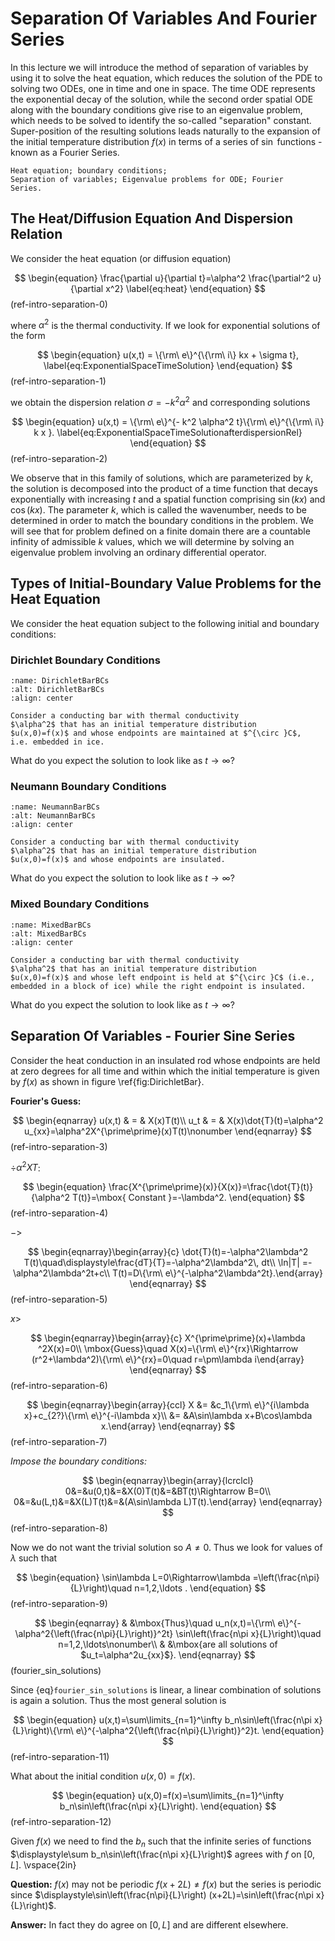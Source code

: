 $$
\newcommand{\N}[1]{\left\|#1\right\|}
\newcommand{\abs}[1]{|#1|}
\newcommand{\mat}[1]{{\mathbf #1}}
\newcommand{\vect}[1]{\underline{#1}}
\newcommand{\njump}[1]{[|#1|]}
\newcommand{\bke}[1]{\left ( #1 \right )}
\newcommand{\bkt}[1]{\left [ #1 \right ]}
\newcommand{\bket}[1]{\left \{ #1 \right \}}
\newcommand{\norm}[1]{\left \| #1 \right \|}
\newcommand{\bka}[1]{\left \langle #1 \right \rangle}
\newcommand{\ve}[1]{\mathbf{#1}}
\newcommand{\what}[1]{\widehat{#1}}
$$

# Separation Of Variables And Fourier Series

In this lecture we will introduce the method of separation of
variables by using it to solve the heat equation, which reduces the
solution of the PDE to solving two ODEs, one in time and one in
space. The time ODE represents the exponential decay of the
solution, while the second order spatial ODE along with the boundary
conditions give rise to an eigenvalue problem, which needs to be
solved to identify the so-called "separation" constant.
Super-position of the resulting solutions leads naturally to the
expansion of the initial temperature distribution $f(x)$ in terms of
a series of $\sin$ functions - known as a Fourier Series.

```{admonition} Key Concepts
Heat equation; boundary conditions;
Separation of variables; Eigenvalue problems for ODE; Fourier
Series.
```

## The Heat/Diffusion Equation And Dispersion Relation

We consider the heat equation (or diffusion equation)

$$
\begin{equation}
\frac{\partial u}{\partial t}=\alpha^2 \frac{\partial^2 u}{\partial
x^2} \label{eq:heat}
\end{equation}
$$(ref-intro-separation-0)

where $\alpha^2$ is the thermal conductivity. If we look for
exponential solutions of the form

$$
\begin{equation} u(x,t)
= \{\rm\ e\}^{\{\rm\ i\} kx + \sigma t},
 \label{eq:ExponentialSpaceTimeSolution}
\end{equation}
$$(ref-intro-separation-1)

we obtain the dispersion relation $\sigma=-k^2 \alpha^2$ and corresponding solutions

$$
\begin{equation} u(x,t)
= \{\rm\ e\}^{- k^2 \alpha^2 t}\{\rm\ e\}^{\{\rm\ i\} k x }.
 \label{eq:ExponentialSpaceTimeSolutionafterdispersionRel}
\end{equation}
$$(ref-intro-separation-2)

We observe that in this family of solutions, which are
parameterized by $k$, the solution is decomposed into the product of
a time function that decays exponentially with increasing $t$ and a
spatial function comprising $\sin(kx)$ and $\cos(kx)$. The parameter
$k$, which is called the wavenumber, needs to be determined in
order to match the boundary conditions in the problem. We will see
that for problem defined on a finite domain there are a countable
infinity of admissible $k$ values, which we will determine by
solving an eigenvalue problem involving an ordinary differential
operator.

## Types of Initial-Boundary Value Problems for the Heat Equation

We consider the heat equation subject to the
following initial and boundary conditions:

### Dirichlet Boundary Conditions

```{figure} ../img/intro/DirichletBarBCs.png
:name: DirichletBarBCs
:alt: DirichletBarBCs
:align: center

Consider a conducting bar with thermal conductivity
$\alpha^2$ that has an initial temperature distribution
$u(x,0)=f(x)$ and whose endpoints are maintained at $^{\circ }C$,
i.e. embedded in ice.
```

What do you expect the solution to look like as $t\rightarrow\infty$?

### Neumann Boundary Conditions

```{figure} ../img/intro/NeumannBarBCs.png
:name: NeumannBarBCs
:alt: NeumannBarBCs
:align: center

Consider a conducting bar with thermal conductivity
$\alpha^2$ that has an initial temperature distribution
$u(x,0)=f(x)$ and whose endpoints are insulated.
```

What do you expect the solution to look like as $t\rightarrow\infty$?

### Mixed Boundary Conditions

```{figure} ../img/intro/MixedBarBCs.png
:name: MixedBarBCs
:alt: MixedBarBCs
:align: center

Consider a conducting bar with thermal conductivity
$\alpha^2$ that has an initial temperature distribution
$u(x,0)=f(x)$ and whose left endpoint is held at $^{\circ }C$ (i.e.,
embedded in a block of ice) while the right endpoint is insulated.
```

What do you expect the solution to look like as $t\rightarrow\infty$?

## Separation Of Variables - Fourier Sine Series

Consider the heat conduction in an insulated rod whose endpoints are
held at zero degrees for all time and within which the initial
temperature is given by $f(x)$ as shown in figure
\ref{fig:DirichletBar}.

__Fourier's Guess:__

$$
\begin{eqnarray}
u(x,t) & = & X(x)T(t)\\
u_t & = & X(x)\dot{T}(t)=\alpha^2
u_{xx}=\alpha^2X^{\prime\prime}(x)T(t)\nonumber
\end{eqnarray}
$$(ref-intro-separation-3)

$\div\alpha^2 XT$:

$$
\begin{equation}
\frac{X^{\prime\prime}(x)}{X(x)}=\frac{\dot{T}(t)}{\alpha^2
T(t)}=\mbox{ Constant }=-\lambda^2.
\end{equation}
$$(ref-intro-separation-4)

$->$

$$
\begin{eqnarray}\begin{array}{c}
\dot{T}(t)=-\alpha^2\lambda^2 T(t)\quad\displaystyle\frac{dT}{T}=-\alpha^2\lambda^2\, dt\\
\ln|T| =-\alpha^2\lambda^2t+c\\
T(t)=D\{\rm\ e\}^{-\alpha^2\lambda^2t}.\end{array}
\end{eqnarray}
$$(ref-intro-separation-5)

$x>$

$$
\begin{eqnarray}\begin{array}{c}
X^{\prime\prime}(x)+\lambda ^2X(x)=0\\
\mbox{Guess}\quad X(x)=\{\rm\ e\}^{rx}\Rightarrow
(r^2+\lambda^2)\{\rm\ e\}^{rx}=0\quad r=\pm\lambda i\end{array}
\end{eqnarray}
$$(ref-intro-separation-6)

$$
\begin{eqnarray}\begin{array}{ccl}
X &= &c_1\{\rm\ e\}^{i\lambda x}+c_{2?}\{\rm\ e\}^{-i\lambda x}\\
  &= &A\sin\lambda x+B\cos\lambda x.\end{array}
\end{eqnarray}
$$(ref-intro-separation-7)

_Impose the boundary conditions:_

$$
\begin{eqnarray}\begin{array}{lcrclcl}
0&=&u(0,t)&=&X(0)T(t)&=&BT(t)\Rightarrow B=0\\
0&=&u(L,t)&=&X(L)T(t)&=&(A\sin\lambda L)T(t).\end{array}
\end{eqnarray}
$$(ref-intro-separation-8)

Now we do not want the trivial solution so $A\not= 0$. Thus we look
for values of $\lambda$ such that

$$
\begin{equation}
\sin\lambda L=0\Rightarrow\lambda =\left(\frac{n\pi}{L}\right)\quad
n=1,2,\ldots .
\end{equation}
$$(ref-intro-separation-9)

$$
\begin{eqnarray}
& &\mbox{Thus}\quad u_n(x,t)=\{\rm\ e\}^{-\alpha^2{\left(\frac{n\pi}{L}\right)}^2t} \sin\left(\frac{n\pi x}{L}\right)\quad n=1,2,\ldots\nonumber\\
& &\mbox{are all solutions of $u_t=\alpha^2u_{xx}$}.
\end{eqnarray}
$$(fourier_sin_solutions)

Since {eq}`fourier_sin_solutions` is linear, a linear combination of
solutions is again a solution. Thus the most general solution is

$$
\begin{equation}
u(x,t)=\sum\limits_{n=1}^\infty b_n\sin\left(\frac{n\pi
x}{L}\right)\{\rm\ e\}^{-\alpha^2{\left(\frac{n\pi}{L}\right)}^2}t.
\end{equation}
$$(ref-intro-separation-11)

What about the initial condition $u(x,0)=f(x)$.

$$
\begin{equation}
u(x,0)=f(x)=\sum\limits_{n=1}^\infty b_n\sin\left(\frac{n\pi
x}{L}\right).
\end{equation}
$$(ref-intro-separation-12)

Given $f(x)$ we need to find the $b_n$ such that the infinite series
of functions $\displaystyle\sum b_n\sin\left(\frac{n\pi x}{L}\right)$ agrees
with $f$ on $[0,L]$. \vspace{2in}

__Question:__ $f(x)$ may not be periodic $f(x+2L)\not= f(x)$
but the series is periodic since
$\displaystyle\sin\left(\frac{n\pi}{L}\right) (x+2L)=\sin\left(\frac{n\pi
x}{L}\right)$.

__Answer:__ In fact they do agree on $[0,L]$ and are different
elsewhere.
